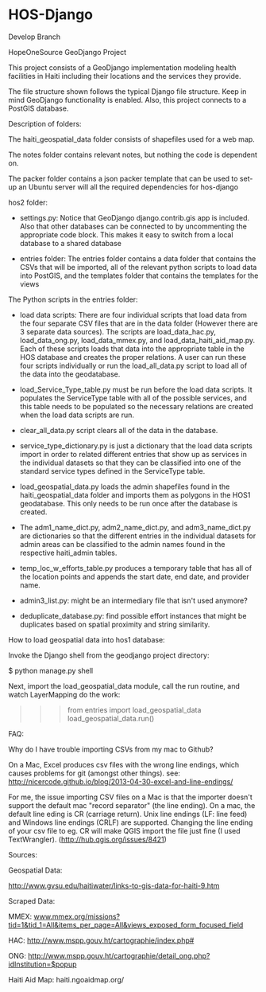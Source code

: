 HOS-Django
===========

Develop Branch

HopeOneSource GeoDjango Project

This project consists of a GeoDjango implementation modeling health facilities in Haiti including their locations
and the services they provide.

The file structure shown follows the typical Django file structure. Keep in mind GeoDjango
functionality is enabled. Also, this project connects to a PostGIS database.

Description of folders:

The haiti_geospatial_data folder consists of shapefiles used for a web map.

The notes folder contains relevant notes, but nothing the code is dependent on.

The packer folder contains a json packer template that can be used to set-up an Ubuntu server will all the required dependencies for hos-django

hos2 folder:

- settings.py: Notice that GeoDjango django.contrib.gis app is included. Also 
that other databases can be connected to by uncommenting the appropriate code block. This 
makes it easy to switch from a local database to a shared database

- entries folder: The entries folder contains a data folder
that contains the CSVs that will be imported, all of the relevant python scripts to load data into PostGIS, 
and the templates folder that contains the templates for the views

The Python scripts in the entries folder:

- load data scripts: There are four individual scripts that load data from the four separate CSV files that are in the 
data folder (However there are 3 separate data sources). The scripts are load_data_hac.py, load_data_ong.py, load_data_mmex.py, and load_data_haiti_aid_map.py. Each of
these scripts loads that data into the appropriate table in the HOS database and creates the proper relations. A user can run these four scripts individually or run the load_all_data.py 
script to load all of the data into the geodatabase. 

- load_Service_Type_table.py must be run before the load data scripts. It populates the ServiceType table with all of the possible services, and this table needs to be populated so 
the necessary relations are created when the load data scripts are run.

- clear_all_data.py script clears all of the data in the database.

- service_type_dictionary.py is just a dictionary that the load data scripts import in order to related different entries that show up as services in the individual datasets so that they can be 
classified into one of the standard service types defined in the ServiceType table.

- load_geospatial_data.py loads the admin shapefiles found in the haiti_geospatial_data folder and imports them as polygons in the 
HOS1 geodatabase. This only needs to be run once after the database is created.

- The adm1_name_dict.py, adm2_name_dict.py, and adm3_name_dict.py are dictionaries so that the different entries in the individual datasets for admin areas can be 
classified to the admin names found in the respective haiti_admin tables.

- temp_loc_w_efforts_table.py produces a temporary table that has all of the location points and appends the 
start date, end date, and provider name.

- admin3_list.py: might be an intermediary file that isn't used anymore?

- deduplicate_database.py: find possible effort instances that might be duplicates based on spatial proximity and string similarity.


How to load geospatial data into hos1 database:

Invoke the Django shell from the geodjango project directory:

$ python manage.py shell

Next, import the load_geospatial_data module, call the run routine, and watch LayerMapping do the work:

>>> from entries import load_geospatial_data
>>> load_geospatial_data.run()


FAQ:

Why do I have trouble importing CSVs from my mac to Github?

On a Mac, Excel produces csv files with the wrong line endings, which causes problems for git (amongst other things).
see: http://nicercode.github.io/blog/2013-04-30-excel-and-line-endings/

For me, the issue importing CSV files on a Mac is that the importer doesn't support the default mac "record separator" (the line ending).
On a mac, the default line eding is CR (carriage return).
Unix line endings (LF: line feed) and Windows line endings (CRLF) are supported.
Changing the line ending of your csv file to eg. CR will make QGIS import the file just fine (I used TextWrangler).
(http://hub.qgis.org/issues/8421)


Sources:

Geospatial Data: 

http://www.gvsu.edu/haitiwater/links-to-gis-data-for-haiti-9.htm

Scraped Data:

MMEX:
www.mmex.org/missions?tid=1&tid_1=All&items_per_page=All&views_exposed_form_focused_field

HAC:
http://www.mspp.gouv.ht/cartographie/index.php#

ONG:
http://www.mspp.gouv.ht/cartographie/detail_ong.php?idInstitution=$popup

Haiti Aid Map:
haiti.ngoaidmap.org/




